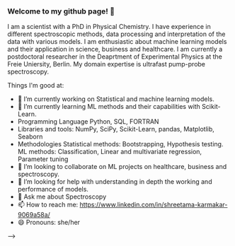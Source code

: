 ### Welcome to my github page! 👋

I am a scientist with a PhD in Physical Chemistry. I have experience in different spectroscopic methods, data processing and interpretation of the data with various models. I am enthusiastic about machine learning models and their application in science, business and healthcare. I am currently a postdoctoral researcher in the Deaprtment of Experimental Physics at the Freie Uniersity, Berlin. My domain expertise is ultrafast pump-probe spectroscopy. 

Things I'm good at:

- 🔭 I’m currently working on Statistical and machine learning models.
- 🌱 I’m currently learning ML methods and their capabilities with Scikit-Learn.
- Programming Language Python,  SQL, FORTRAN
- Libraries and tools: NumPy, SciPy, Scikit-Learn, pandas, Matplotlib, Seaborn
- Methodologies Statistical methods: Bootstrapping, Hypothesis testing. ML methods: Classification, Linear and multivariate regression, Parameter tuning
- 👯 I’m looking to collaborate on ML projects on healthcare, business and spectroscopy.
- 🤔 I’m looking for help with understanding in depth the working and performance of models.
- 💬 Ask me about Spectroscopy
- 📫 How to reach me: https://www.linkedin.com/in/shreetama-karmakar-9069a58a/
- 😄 Pronouns: she/her

-->
